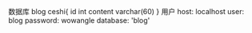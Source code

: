 数据库
blog
    ceshi{
        id int
        content varchar(60)
    }
用户
host: localhost
user: blog
password: wowangle
database: 'blog'